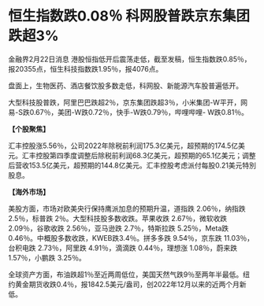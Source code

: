 # 恒生指数跌0.08％ 科网股普跌京东集团跌超3%

金融界2月22日消息 港股恒指低开后震荡走低，截至发稿，恒生指数跌0.85％，报20355点，恒生科技指数跌1.95％，报4076点。

盘面上，生物医药、酒店餐饮股多数走低，科网股、新能源汽车股普遍低开。

大型科技股普跌，阿里巴巴跌超2％，京东集团跌超3％，小米集团-W平开，网易-S跌0.67％，美团-W跌0.72％，快手-W跌0.79％，哔哩哔哩-
W跌0.81％。

**【个股聚焦】**

汇丰控股涨5.56％，公司2022年除税前利润175.3亿美元，超预期的174.5亿美元。汇丰控股第四季度调整后除税前利润68.3亿美元，超预期的65.1亿美元；调整后营收153.5亿美元，超预期的144.8亿美元。汇丰控股考虑派付每股0.21美元特別股息。

**【海外市场】**

美股方面，市场对欧美央行保持鹰派加息的预期升温，道指跌 2.06％，纳指跌 2.5％，标普跌 2％。大型科技股多数收跌。苹果收跌 2.67％，微软收跌
2.09％，谷歌收跌 2.56％，亚马逊跌 2.7％，特斯拉跌 5.25％，Meta跌 0.46％。中概股多数收跌，KWEB跌3.4％。拼多多跌
9.54％，京东跌 11.03％，台积电跌 2.73％，阿里跌 4.91％，滴滴跌 0.44％，理想涨 1.08％，蔚来跌 1.57％，小鹏跌 3.25％。

全球资产方面，布油跌超1％至近两周低位，美国天然气跌9％至两年半最低。纽约黄金期货收跌0.4％，报1842.5美元/盎司，创2022年12月以来的近两个月新低。

